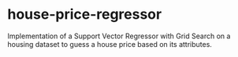 # house-price-regressor

Implementation of a Support Vector Regressor with Grid Search on a housing dataset to guess a house price based on its attributes.
